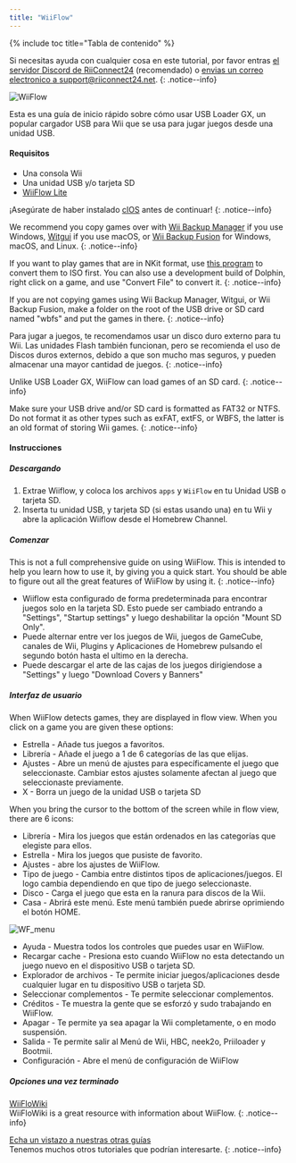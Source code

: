```yaml
---
title: "WiiFlow"
---
```


{% include toc title="Tabla de contenido" %}

Si necesitas ayuda con cualquier cosa en este tutorial, por favor entras [el servidor Discord de RiiConnect24](https://discord.gg/rc24) (recomendado) o [envias un correo electronico a support@riiconnect24.net](mailto:support@riiconnect24.net).
{: .notice--info}

![WiiFlow](/images/wiiflowlogo.png)

Esta es una guía de inicio rápido sobre cómo usar USB Loader GX, un popular cargador USB para Wii que se usa para jugar juegos desde una unidad USB.

#### Requisitos

* Una consola Wii
* Una unidad USB y/o tarjeta SD
* [WiiFlow Lite](https://hbb1.oscwii.org/hbb/wiiflow/wiiflow.zip)

¡Asegúrate de haber instalado [cIOS](/cios) antes de continuar!
{: .notice--info}

We recommend you copy games over with [Wii Backup Manager](/wiibackupmanager) if you use Windows, [Witgui](https://desairem.com/wordpress/category/witgui-download/) if you use macOS, or [Wii Backup Fusion](https://github.com/larsenv/Wii-Backup-Fusion) for Windows, macOS, and Linux.
{: .notice--info}

If you want to play games that are in NKit format, use [this program](https://gbatemp.net/download/nkit.36157/) to convert them to ISO first. You can also use a development build of Dolphin, right click on a game, and use "Convert File" to convert it.
{: .notice--info}

If you are not copying games using Wii Backup Manager, Witgui, or Wii Backup Fusion, make a folder on the root of the USB drive or SD card named "wbfs" and put the games in there.
{: .notice--info}

Para jugar a juegos, te recomendamos usar un disco duro externo para tu Wii. Las unidades Flash también funcionan, pero se recomienda el uso de Discos duros externos, debido a que son mucho mas seguros, y pueden almacenar una mayor cantidad de juegos.
{: .notice--info}

Unlike USB Loader GX, WiiFlow can load games of an SD card.
{: .notice--info}

Make sure your USB drive and/or SD card is formatted as FAT32 or NTFS. Do not format it as other types such as exFAT, extFS, or WBFS, the latter is an old format of storing Wii games.
{: .notice--info}

#### Instrucciones

##### Descargando

1. Extrae Wiiflow, y coloca los archivos `apps` y `WiiFlow` en tu Unidad USB o tarjeta SD.
2. Inserta tu unidad USB, y tarjeta SD (si estas usando una) en tu Wii y abre la aplicación Wiiflow desde el Homebrew Channel.

##### Comenzar

This is not a full comprehensive guide on using WiiFlow. This is intended to help you learn how to use it, by giving you a quick start. You should be able to figure out all the great features of WiiFlow by using it.
{: .notice--info}

* Wiiflow esta configurado de forma predeterminada para encontrar juegos solo en la tarjeta SD. Esto puede ser cambiado entrando a "Settings", "Startup settings" y luego deshabilitar la opción "Mount SD Only".
* Puede alternar entre ver los juegos de Wii, juegos de GameCube, canales de Wii, Plugins y Aplicaciones de Homebrew pulsando el segundo botón hasta el ultimo en la derecha.
* Puede descargar el arte de las cajas de los juegos dirigiendose a "Settings" y luego "Download Covers y Banners"

##### Interfaz de usuario

When WiiFlow detects games, they are displayed in flow view. When you click on a game you are given these options:

* Estrella - Añade tus juegos a favoritos.
* Librería - Añade el juego a 1 de 6 categorías de las que elijas.
* Ajustes - Abre un menú de ajustes para específicamente el juego que seleccionaste. Cambiar estos ajustes solamente afectan al juego que seleccionaste previamente.
* X - Borra un juego de la unidad USB o tarjeta SD

When you bring the cursor to the bottom of the screen while in flow view, there are 6 icons:

* Librería - Mira los juegos que están ordenados en las categorías que elegiste para ellos.
* Estrella - Mira los juegos que pusiste de favorito.
* Ajustes - abre los ajustes de WiiFlow.
* Tipo de juego - Cambia entre distintos tipos de aplicaciones/juegos. El logo cambia dependiendo en que tipo de juego seleccionaste.
* Disco - Carga el juego que esta en la ranura para discos de la Wii.
* Casa - Abrirá este menú. Este menú también puede abrirse oprimiendo el botón HOME.

![WF_menu](images/WFmenu.png)

* Ayuda - Muestra todos los controles que puedes usar en WiiFlow.
* Recargar cache - Presiona esto cuando WiiFlow no esta detectando un juego nuevo en el dispositivo USB o tarjeta SD.
* Explorador de archivos - Te permite iniciar juegos/aplicaciones desde cualquier lugar en tu dispositivo USB o tarjeta SD.
* Seleccionar complementos - Te permite seleccionar complementos.
* Créditos - Te muestra la gente que se esforzó y sudo trabajando en WiiFlow.
* Apagar - Te permite ya sea apagar la Wii completamente, o en modo suspensión.
* Salida - Te permite salir al Menú de Wii, HBC, neek2o, Priiloader y Bootmii.
* Configuración - Abre el menú de configuración de WiiFlow

##### Opciones una vez terminado

[WiiFloWiki](https://sites.google.com/site/WiiFlowiki4/)<br> WiiFloWiki is a great resource with information about WiiFlow.
{: .notice--info}

[Echa un vistazo a nuestras otras guías](site-navigation)<br> Tenemos muchos otros tutoriales que podrían interesarte.
{: .notice--info}
